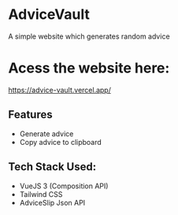 # AdviceVault

A simple website which generates random advice

# Acess the website here:

https://advice-vault.vercel.app/

## Features
- Generate advice
- Copy advice to clipboard

## Tech Stack Used:
- VueJS 3 (Composition API)
- Tailwind CSS
- AdviceSlip Json API

